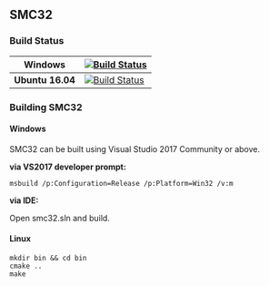 ## SMC32

### Build Status
| Windows      | [![Build Status](https://dev.azure.com/gacj/smc32/_apis/build/status/IntelOrca.smc32?branchName=master&jobName=Windows)](https://dev.azure.com/gacj/smc32/_build/latest?definitionId=4&branchName=master) |
|--------------|-----------------|
| **Ubuntu 16.04** | [![Build Status](https://dev.azure.com/gacj/smc32/_apis/build/status/IntelOrca.smc32?branchName=master&jobName=Ubuntu%2016.04)](https://dev.azure.com/gacj/smc32/_build/latest?definitionId=4&branchName=master) |

### Building SMC32
#### Windows
SMC32 can be built using Visual Studio 2017 Community or above.

**via VS2017 developer prompt:**
```
msbuild /p:Configuration=Release /p:Platform=Win32 /v:m
```

**via IDE:**

Open smc32.sln and build.

#### Linux
```
mkdir bin && cd bin
cmake ..
make
```
